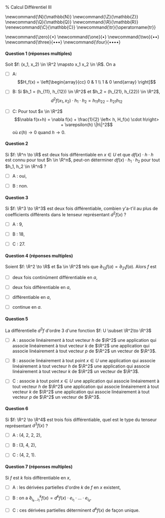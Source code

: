% Calcul Différentiel III

<!-- LaTeX Macros -->
\newcommand{\N}{\mathbb{N}}
\newcommand{\Z}{\mathbb{Z}}
\newcommand{\Q}{\mathbb{Q}}
\newcommand{\R}{\mathbb{R}}
\renewcommand{\C}{\mathbb{C}}
\newcommand{\tr}{\operatorname{tr}}

\newcommand{\zero}{$\mathord{\boldsymbol{\circ}}$}
\newcommand{\one}{$\mathord{\bullet}$}
\newcommand{\two}{$\mathord{\bullet}\mathord{\bullet}$}
\newcommand{\three}{$\mathord{\bullet}\mathord{\bullet}\mathord{\bullet}$}
\newcommand{\four}{$\mathord{\bullet}\mathord{\bullet}\mathord{\bullet}\mathord{\bullet}$}

#### Question 1 (réponses multiples)
Soit $f: (x_1, x_2) \in \R^2 \mapsto x_1 x_2 \in \R$. On a

 - [ ] A: $$H_f(x) = \left[\begin{array}{cc} 0 & 1 \\ 1 & 0 \end{array} \right]$$

 - [ ] B: Si $h_1 = (h_{11}, h_{12}) \in \R^2$ et $h_2 = (h_{21}, h_{22}) \in \R^2$,
   $$d^2 f(x_1, x_2) \cdot h_1 \cdot h_2 = h_{11}h_{22} - h_{21}h_{12}$$


 - [ ] C: Pour tout $x \in \R^2$ 
          $$\nabla f(x+h) = \nabla f(x) + \frac{1}{2} \left< h, H_f(x) \cdot h\right> + \varepsilon(h) \|h\|^2$$
          où $\varepsilon(h) \to 0$ quand $h \to 0$.

#### Question 2
Si $f: \R^n \to \R$ est deux fois différentiable en $x \in U$
et que $df(x) \cdot h \cdot h$ est connu pour tout $h \in \R^n$, 
peut-on déterminer $df(x) \cdot h_1 \cdot h_2$ pour tout $h_1, h_2 \in \R^n$ ?

  - [ ] A : oui,

  - [ ] B : non.

#### Question 3
Si $f: \R^3 \to \R^3$ est deux fois différentiable, combien y'a-t'il au plus
de coefficients différents dans le tenseur représentant $d^2f(x)$ ?

  - [ ] A : 9,

  - [ ] B : 18,

  - [ ] C : 27.

#### Question 4 (réponses multiples)
Soient $f: \R^2 \to \R$ et $a \in \R^2$ tels que $\partial_{12}f(a) = \partial_{21}f(a)$. Alors $f$ est 

  - [ ] deux fois continûment différentiable en $a$,

  - [ ] deux fois différentiable en $a$,

  - [ ] différentiable en $a$,

  - [ ] continue en $a$.


#### Question 5
La différentielle $d^3f$ d'ordre $3$ d'une fonction $f: U \subset \R^2\to \R^3$

  - [ ] A : associe linéairement à tout vecteur $h$ de $\R^2$ une application qui 
    associe linéairement à tout vecteur $k$ de $\R^2$ une application qui 
    associe linéairement à tout vecteur $p$ de $\R^2$ un vecteur de $\R^3$.

  - [ ] B : associe linéairement à tout point $x \in U$ une application 
    qui associe linéairement à tout vecteur $h$ de $\R^2$ une application qui 
    associe linéairement à tout vecteur $k$ de $\R^2$ un vecteur de $\R^3$.

  - [ ] C : associe à tout point $x \in U$ une application 
    qui associe linéairement à tout vecteur $h$ de $\R^2$ une application qui 
    associe linéairement à tout vecteur $k$ de $\R^2$ une application qui 
    associe linéairement à tout vecteur $p$ de $\R^2$ un vecteur de $\R^3$.

<!--
#### Question 4 (réponses multiples)
Le tenseur de type $(1,1,1)$ défini par $t_{ijk} = 1.0$ :

  - [ ] A : est d'ordre $1$,

  - [ ] B : est décrit en NumPy par le tableau `np.array([1.0])`,

  - [ ] C : représente l'application linéaire
    $x \in \R \to y \in \R \to xy \in \R.$

#### Question 5
La contraction du tenseur  $[t_{ijk}]_{ijk}$ de type $(m, n, p)$ et
du tenseur de type $(p,p)$ défini par $\delta_{lm} = 1$ si $l=m$ et $\delta_{lm}=0$ sinon

  - [ ] A : n'est pas définie en général,

  - [ ] B : est le tenseur $[t_{ijk}]_{ijk}$,

  - [ ] C : est le tenseur $[\sum_{k} t_{ijk}]_{ij}$.

-->

#### Question 6
Si $f: \R^2 \to \R^4$ est trois fois différentiable, quel est le type du tenseur
représentant $d^3f(x)$ ?

 - [ ] A : (4, 2, 2, 2),

 - [ ] B : (3, 4, 2),

 - [ ] C : (4, 2, 1).

#### Question 7 (réponses multiples)
Si $f$ est $k$ fois différentiable en $x$,

  - [ ] A : les dérivées partielles d'ordre $k$ de $f$ en $x$ existent,

  - [ ] B : on a $\partial^k_{i_{k} \dots i_1} f(x) = d^k f(x) \cdot e_{i_1} \cdot \hdots \cdot e_{i_{k}},$

  - [ ] C : ces dérivées partielles déterminent $d^k f(x)$ de façon unique.




  
